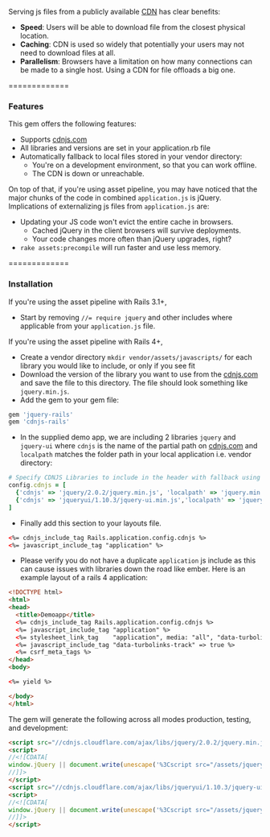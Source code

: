 Serving js files from a publicly available [CDN](http://en.wikipedia.org/wiki/Content_Delivery_Network) has clear benefits:

* **Speed**: Users will be able to download file from the closest physical location.
* **Caching**: CDN is used so widely that potentially your users may not need to download files at all.
* **Parallelism**: Browsers have a limitation on how many connections can be made to a single host. Using a CDN for file offloads a big one.

=============

### Features

This gem offers the following features:

* Supports [cdnjs.com](http://cdnjs.com/)
* All libraries and versions are set in your application.rb file
* Automatically fallback to local files stored in your vendor directory:
  * You're on a development environment, so that you can work offline.
  * The CDN is down or unreachable.

On top of that, if you're using asset pipeline, you may have noticed that the major chunks of the code in combined `application.js` is jQuery. Implications of externalizing js files from `application.js` are:

* Updating your JS code won't evict the entire cache in browsers.
  * Cached jQuery in the client browsers will survive deployments.
  * Your code changes more often than jQuery upgrades, right?
* `rake assets:precompile` will run faster and use less memory.

=============

### Installation

If you're using the asset pipeline with Rails 3.1+,

- Start by removing `//= require jquery` and other includes where applicable from your `application.js` file.

If you're using the asset pipeline with Rails 4+,

- Create a vendor directory `mkdir vendor/assets/javascripts/` for each library you would like to include, or only if you see fit
- Download the version of the library you want to use from the [cdnjs.com](http://cdnjs.com/) and save the file to this directory. The file should look something like `jquery.min.js`.
- Add the gem to your gem file:

```ruby
gem 'jquery-rails'
gem 'cdnjs-rails'
```

- In the supplied demo app, we are including 2 libraries `jquery` and `jquery-ui` where `cdnjs` is the name of the partial path on [cdnjs.com](http://cdnjs.com/) and `localpath` matches the folder path in your local application i.e. vendor directory:

```ruby
# Specify CDNJS Libraries to include in the header with fallback using an array of hashes
config.cdnjs = [
  {'cdnjs' => 'jquery/2.0.2/jquery.min.js', 'localpath' => 'jquery.min.js'},
  {'cdnjs' => 'jqueryui/1.10.3/jquery-ui.min.js','localpath' => 'jquery-ui.min.js'}
]
```

- Finally add this section to your layouts file.

```html
<%= cdnjs_include_tag Rails.application.config.cdnjs %>
<%= javascript_include_tag "application" %>
```

- Please verify you do not have a duplicate `application` js include as this can cause issues with libraries down the road like ember. Here is an example layout of a rails 4 application:

```html
<!DOCTYPE html>
<html>
<head>
  <title>Demoapp</title>
  <%= cdnjs_include_tag Rails.application.config.cdnjs %>
  <%= javascript_include_tag "application" %>
  <%= stylesheet_link_tag    "application", media: "all", "data-turbolinks-track" => true %>
  <%= javascript_include_tag "data-turbolinks-track" => true %>
  <%= csrf_meta_tags %>
</head>
<body>

<%= yield %>

</body>
</html>
```

The gem will generate the following across all modes production, testing, and development:

```html
<script src="//cdnjs.cloudflare.com/ajax/libs/jquery/2.0.2/jquery.min.js"></script>
<script>
//<![CDATA[
window.jQuery || document.write(unescape('%3Cscript src="/assets/jquery.min.js?body=1">%3C/script>'))
//]]>
</script>
<script src="//cdnjs.cloudflare.com/ajax/libs/jqueryui/1.10.3/jquery-ui.min.js"></script>
<script>
//<![CDATA[
window.jQuery || document.write(unescape('%3Cscript src="/assets/jquery-ui.min.js?body=1">%3C/script>'))
//]]>
</script>
```
